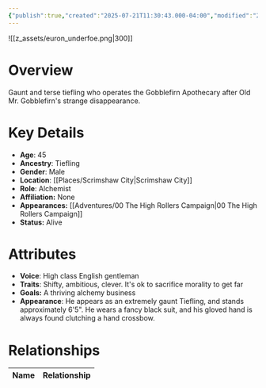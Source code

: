 ```yaml
---
{"publish":true,"created":"2025-07-21T11:30:43.000-04:00","modified":"2025-10-22T09:15:37.112-04:00","published":"2025-10-22T09:15:37.112-04:00","cssclasses":"","Age":"45","Ancestry":["Tiefling"],"Gender":"Male","Location":["[[Scrimshaw City]]"],"Role":["Alchemist"],"Affiliation":["None"],"Appearances":["[[00 The High Rollers Campaign]]"],"Status":"Alive","Authors":["Jordan"]}
---
```


![[z_assets/euron_underfoe.png|300]]

# Overview
Gaunt and terse tiefling who operates the Gobblefirn Apothecary after Old Mr. Gobblefirn's strange disappearance.

# Key Details
- **Age**: 45
- **Ancestry**: Tiefling
- **Gender**: Male
- **Location**: [[Places/Scrimshaw City\|Scrimshaw City]]
- **Role**: Alchemist
- **Affiliation:** None
- **Appearances:** [[Adventures/00 The High Rollers Campaign\|00 The High Rollers Campaign]]
- **Status:** Alive

# Attributes
- **Voice**: High class English gentleman
- **Traits**: Shifty, ambitious, clever. It's ok to sacrifice morality to get far
- **Goals:** A thriving alchemy business
- **Appearance**: He appears as an extremely gaunt Tiefling, and stands approximately 6'5". He wears a fancy black suit, and his gloved hand is always found clutching a hand crossbow.

# Relationships

| Name  | Relationship |
| ----- | ------------ |
